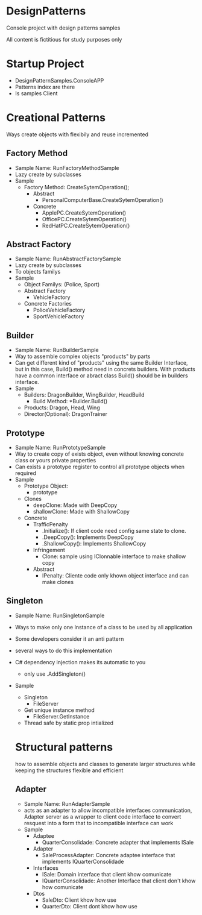# DesignPatterns
Console project with design patterns samples

All content is fictitious for study purposes only

# Startup Project
- DesignPatternSamples.ConsoleAPP
- Patterns index are there
- Is samples Client

# Creational Patterns
 Ways create objects with flexibily and reuse incremented
## Factory Method
- Sample Name: RunFactoryMethodSample
- Lazy create by subclasses
- Sample
    - Factory Method: CreateSytemOperation();
      - Abstract
        -  PersonalComputerBase.CreateSytemOperation()
      - Concrete
        -  ApplePC.CreateSytemOperation()
        -  OfficePC.CreateSytemOperation()
        -  RedHatPC.CreateSytemOperation()

## Abstract Factory
  - Sample Name: RunAbstractFactorySample
  - Lazy create by subclasses
  - To objects familys
  - Sample
    -  Object Familys: (Police, Sport)
    - Abstract Factory
       - VehicleFactory
     - Concrete Factories
       - PoliceVehicleFactory
       - SportVehicleFactory


## Builder
  - Sample Name: RunBuilderSample
  - Way to assemble complex objects "products" by parts
  - Can get different kind of "products" using the same Builder Interface, but in this case, Build() method need in concrets builders. With products have a common interface or abract class Build() should be in builders interface.
  - Sample    
    - Builders: DragonBuilder, WingBuilder, HeadBuild
      - Build Method: *Builder.Build()
    - Products: Dragon, Head, Wing
    - Director(Optional): DragonTrainer

## Prototype
- Sample Name: RunPrototypeSample
- Way to create copy of exists object, even without knowing concrete class or yours private properties
- Can exists a prototype register to control all prototype objects when required
- Sample
  - Prototype Object:
    - prototype
  - Clones
    - deepClone: Made with DeepCopy
    - shallowClone: Made with ShallowCopy
  - Concrete
    - TrafficPenalty
      - .Initialize(): If client code need config same state to clone.
      - .DeepCopy(): Implements DeepCopy
      - .ShallowCopy(): Implements ShallowCopy
    - Infringement
      - Clone: sample using IClonnable interface to make shallow copy
    - Abstract
      - IPenalty: Cliente code only khown object interface and can make clones 

## Singleton
- Sample Name: RunSingletonSample
- Ways to make only one Instance of a class to be used by all application
- Some developers consider it an anti pattern
- several ways to do this implementation
-  C# dependency injection makes its automatic to you
   -  only use .AddSingleton()
- Sample
  - Singleton
    - FileServer
  - Get unique instance method
    - FileServer.GetInstance
  - Thread safe by static prop intialized
  
  # Structural patterns
  how to assemble  objects and classes to generate larger structures while keeping the structures flexible and efficient

  ## Adapter
  - Sample Name: RunAdapterSample
  - acts as an adapter to allow incompatible interfaces communication, Adapter server as a wrapper to client code interface to convert resquest into a form that to incompatible interface can work
  - Sample
    - Adaptee
      - QuarterConsolidade: Concrete adapter that implements ISale
    - Adapter
      - SaleProcessAdapter: Concrete adaptee interface that implements IQuarterConsolidade
    - Interfaces
      - ISale: Domain interface that client khow comunicate
      - IQuarterConsolidade: Another Interface that client don't khow how comunicate
    - Dtos
      - SaleDto: Client khow how use
      - QuarterDto: Client dont khow how use
    